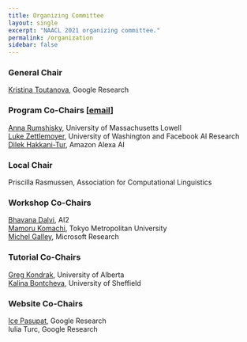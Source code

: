 ```yaml
---
title: Organizing Committee
layout: single
excerpt: "NAACL 2021 organizing committee."
permalink: /organization
sidebar: false
---
```


<h3>General Chair</h3>
<a href="http://kristinatoutanova.com">Kristina Toutanova</a>, Google Research <br/>

<h3>Program Co-Chairs [<a href="mailto:naacl-2021-program-chairs@googlegroups.com">email</a>]</h3>
<a href="http://www.cs.uml.edu/~arum">Anna Rumshisky</a>,  University of Massachusetts Lowell <br/>
<a href="https://www.cs.washington.edu/people/faculty/lsz">Luke Zettlemoyer</a>, University of Washington and Facebook AI Research <br/>
<a href="https://scholar.google.com/citations?user=GMcL_9kAAAAJ&hl=en">Dilek Hakkani-Tur</a>, Amazon Alexa AI <br/>

<h3>Local Chair</h3>
Priscilla Rasmussen,  Association for Computational Linguistics <br/>

<h3>Workshop Co-Chairs</h3>
<a href="https://allenai.org/team/bhavanad">Bhavana Dalvi</a>, AI2 <br/>
<a href="http://cl.sd.tmu.ac.jp/~komachi/index.en.html">Mamoru Komachi</a>, Tokyo Metropolitan University <br/>
<a href="https://www.microsoft.com/en-us/research/people/mgalley">Michel Galley</a>, Microsoft Research <br/>

<h3>Tutorial Co-Chairs</h3>
<a href="https://webdocs.cs.ualberta.ca/~kondrak">Greg Kondrak</a>, University of Alberta <br/>
<a href="https://www.sheffield.ac.uk/dcs/people/academic/kalina-bontcheva">Kalina Bontcheva</a>, University of Sheffield <br/>

<h3>Website Co-Chairs</h3>
<a href="https://ppasupat.github.io">Ice Pasupat</a>, Google Research <br/>
Iulia Turc, Google Research <br/>
